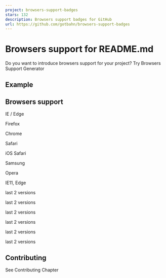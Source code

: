 ```yaml
---
project: browsers-support-badges
stars: 132
description: Browsers support badges for GitHub
url: https://github.com/gotbahn/browsers-support-badges
---
```


Browsers support for README.md
==============================

Do you want to introduce browsers support for your project? Try Browsers Support Generator

Example
-------

Browsers support
----------------

  
IE / Edge

  
Firefox

  
Chrome

  
Safari

  
iOS Safari

  
Samsung

  
Opera

IE11, Edge

last 2 versions

last 2 versions

last 2 versions

last 2 versions

last 2 versions

last 2 versions

Contributing
------------

See Contributing Chapter
